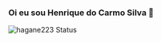 ### Oi eu sou Henrique do Carmo Silva 👋



![hagane223 Status](https://github-readme-stats.vercel.app/api?username=hagane223&show_icons=true)
